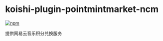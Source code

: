 # koishi-plugin-pointmintmarket-ncm

[![npm](https://img.shields.io/npm/v/koishi-plugin-pointmintmarket-ncm?style=flat-square)](https://www.npmjs.com/package/koishi-plugin-pointmintmarket-ncm)

提供网易云音乐积分兑换服务
